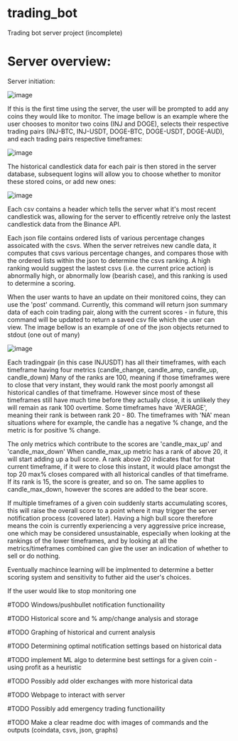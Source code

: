 # trading_bot
Trading bot server project (incomplete) 

# Server overview:

Server initiation:

![image](https://user-images.githubusercontent.com/71308285/111856442-cf325900-897e-11eb-8024-af6aef6e2673.png)

If this is the first time using the server, the user will be prompted to add any coins they would like to monitor. The image bellow is an example where the user chooses to monitor two coins (INJ and DOGE), selects their respective trading pairs (INJ-BTC, INJ-USDT, DOGE-BTC, DOGE-USDT, DOGE-AUD), and each trading pairs respective timeframes:

![image](https://user-images.githubusercontent.com/71308285/111856494-3fd97580-897f-11eb-8445-a1f810223c71.png)

The historical candlestick data for each pair is then stored in the server database, subsequent logins will allow you to choose whether to monitor these stored coins, or add new ones:

![image](https://user-images.githubusercontent.com/71308285/111856817-74e6c780-8981-11eb-89e6-c7490d500251.png)

Each csv contains a header which tells the server what it's most recent candlestick was, allowing for the server to efficently retreive only the lastest candlestick data from the Binance API.

Each json file contains ordered lists of various percentage changes assoicated with the csvs. When the server retreives new candle data, it computes that csvs various percentage changes, and compares those with the ordered lists within the json to determine the csvs ranking. A high ranking would suggest the lastest csvs (i.e. the current price action) is abnormally high, or abnormally low (bearish case), and this ranking is used to determine a scoring. 

When the user wants to have an update on their monitored coins, they can use the 'post' command. Currently, this command will return json summary data of each coin trading pair, along with the current scores - in future, this command will be updated to return a saved csv file which the user can view. The image bellow is an example of one of the json objects returned to stdout (one out of many)

![image](https://user-images.githubusercontent.com/71308285/111859206-3f4ada00-8993-11eb-9792-18cc98dfe069.png)

Each tradingpair (in this case INJUSDT) has all their timeframes, with each timeframe having four metrics (candle_change, candle_amp, candle_up, candle_down)
Many of the ranks are 100, meaning if those timeframes were to close that very instant, they would rank the most poorly amongst all historical candles of that timeframe. However since most of these timeframes still have much time before they actually close, it is unlikely they will remain as rank 100 overtime. Some timeframes have 'AVERAGE', meaning their rank is between rank 20 - 80. The timeframes with 'NA' mean situations where for example, the candle has a negative % change, and the metric is for positive % change.

The only metrics which contribute to the scores are 'candle_max_up' and 'candle_max_down'
When candle_max_up metric has a rank of above 20, it will start adding up a bull score. A rank above 20 indicates that for that current timeframe, if it were to close this instant, it would place amongst the top 20 max% closes compared with all historical candles of that timeframe. If its rank is 15, the score is greater, and so on.
The same applies to candle_max_down, however the scores are added to the bear score.

If multiple timeframes of a given coin suddenly starts accumulating scores, this will raise the overall score to a point where it may trigger the server notification process (covered later). Having a high bull score therefore means the coin is currently experiencing a very aggressive price increase, one which may be considered unsustainable, especially when looking at the rankings of the lower timeframes, and by looking at all the metrics/timeframes combined can give the user an indication of whether to sell or do nothing.

Eventually machince learning will be implmented to determine a better scoring system and sensitivity to futher aid the user's choices. 






If the user would like to stop monitoring one 


#TODO Windows/pushbullet notification functionaility

#TODO Historical score and % amp/change analysis and storage

#TODO Graphing of historical and current analysis

#TODO Determining optimal notification settings based on historical data

  #TODO implement ML algo to determine best settings for a given coin - using profit as a heuristic 

#TODO Possibly add older exchanges with more historical data

#TODO Webpage to interact with server

#TODO Possibly add emergency trading functionaility 

#TODO Make a clear readme doc with images of commands and the outputs (coindata, csvs, json, graphs)

